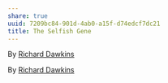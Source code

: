 ```yaml
---
share: true
uuid: 7209bc84-901d-4ab0-a15f-d74edcf7dc21
title: The Selfish Gene
---
```

By [Richard Dawkins](/undefined)

By [Richard Dawkins](/undefined)